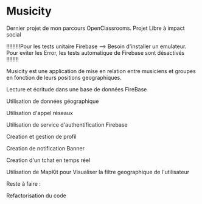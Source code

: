 # Musicity


Dernier projet de mon parcours OpenClassrooms. Projet Libre à impact social

!!!!!!!!!Pour les tests unitaire Firebase --> Besoin d'installer un emulateur. Pour eviter les Error, les tests automatique de Firebase sont désactivés !!!!!!!!

Musicity est une application de mise en relation entre musiciens et groupes en fonction de leurs positions geographiques.

Lecture et écritude dans une base de données FireBase

Utilisation de données géographique

Utilisation d'appel réseaux

Utilisation de service d'authentification Firebase

Creation et gestion de profil

Creation de notification Banner

Creation d'un tchat en temps réel

Utilisation de MapKit pour Visualiser la filtre geographique de l'utilisateur

Reste à faire :

Refactorisation du code 
